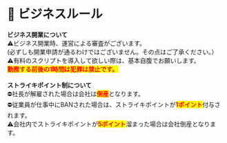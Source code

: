 # 📗 ビジネスルール

**ビジネス開業について**\
⚠️ビジネス開業時、運営による審査がございます。\
(必ずしも開業申請が通るわけではございません。その点はご了承ください。）\
⚠️有料のスクリプトを導入して欲しい際は、基本自腹でお願いします。\
<mark style="color:red;">**勤務する前後の1時間は犯罪は禁止です。**</mark>\
\
**ストライキポイント制について**\
⛔️社長が解雇された場合は会社は<mark style="color:red;">**倒産**</mark>となります。\
⛔️従業員が仕事中にBANされた場合は、ストライキポイントが<mark style="color:red;">**1ポイント**</mark>付与されます。\
⚠会社内でストライキポイントが<mark style="color:red;">**5ポイント**</mark>溜まった場合は会社倒産となります。
